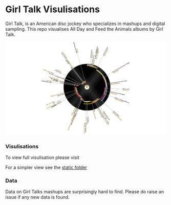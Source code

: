 # Girl Talk Visulisations

 Girl Talk, is an American disc jockey who specializes in mashups and digital sampling. This repo visualises All Day and Feed the Animals
 albums by Girl Talk.
 
 ![Record](https://github.com/YusofBandar/girl_talk/blob/master/data/screen_shots/capture.PNG)
 
 
 ### Visulisations
 
 To view full visulisation please visit
 
 For a simpler view see the [static folder](https://github.com/YusofBandar/girl_talk/tree/master/static)
 
 ### Data
 
Data on Girl Talks mashups are surprisingly hard to find. Please do raise an issue if any new data is found.

